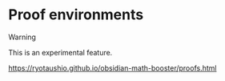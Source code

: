 # Proof environments

> [!warning]
> This is an experimental feature.

https://ryotaushio.github.io/obsidian-math-booster/proofs.html